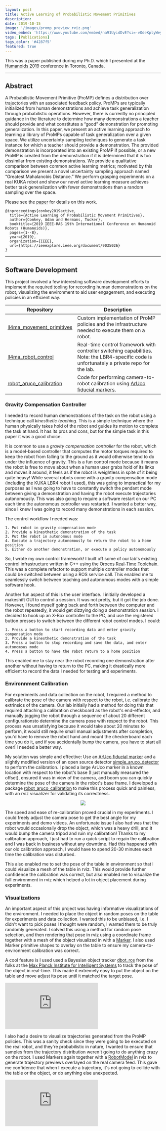 ```yaml
---
layout: post
title: Active Learning of Probabilistic Movement Primitives
description: 
date: 2019-10-15
image: '/images/promp_preview_rviz.png'
video_embed: 'https://www.youtube.com/embed/na91UyidDvE?si=-vOdeKplyWey6Ite'
tags: [Publications]
tags_color: '#4287f5'
featured: true
---
```

This was a paper published during my Ph.D. which I presented at the [Humanoids 2019](http://humanoids2019.loria.fr) conference in Toronto, Canada.

***

## Abstract

A Probabilistic Movement Primitive (ProMP) defines a distribution over trajectories with an associated feedback policy. ProMPs are typically initialized from human demonstrations and achieve task generalization through probabilistic operations. However, there is currently no principled guidance in the literature to determine how many demonstrations a teacher should provide and what constitutes a “good” demonstration for promoting generalization. In this paper, we present an active learning approach to learning a library of ProMPs capable of task generalization over a given space. We utilize uncertainty sampling techniques to generate a task instance for which a teacher should provide a demonstration. The provided demonstration is incorporated into an existing ProMP if possible, or a new ProMP is created from the demonstration if it is determined that it is too dissimilar from existing demonstrations. We provide a qualitative comparison between common active learning metrics; motivated by this comparison we present a novel uncertainty sampling approach named “Greatest Mahalanobis Distance.” We perform grasping experiments on a real KUKA robot and show our novel active learning measure achieves better task generalization with fewer demonstrations than a random sampling over the space.

Please see the [paper](https://ieeexplore.ieee.org/document/9035026) for details on this work.

```
@inproceedings{conkey2019active,
  title={Active Learning of Probabilistic Movement Primitives},
  author={Conkey, Adam and Hermans, Tucker},
  booktitle={2019 IEEE-RAS 19th International Conference on Humanoid Robots (Humanoids)},
  pages={1--8},
  year={2019},
  organization={IEEE},
  url={https://ieeexplore.ieee.org/document/9035026}
}
```

***

## Software Development

This project involved a few interesting software development efforts to implement the required tooling for recording human demonstrations on the robot, visualizing the environment to aid user engagement, and executing policies in an efficient way.

| Repository | Description |
|------------|-------------|
| [ll4ma_movement_primitives](https://bitbucket.org/robot-learning/ll4ma_movement_primitives/src/master/) | Custom implementation of ProMP policies and the infrastructure needed to execute them on a robot. |
| [ll4ma_robot_control](https://bitbucket.org/robot-learning/ll4ma_robot_control/src/main/) | Real-time control framework with controller switching capabilities. Note: the LBR4-specific code is unfortunately a private repo for the lab. |
| [robot_aruco_calibration](https://bitbucket.org/robot-learning/robot_aruco_calibration/src/main/) | Code for performing camera-to-robot calibration using [ArUco fiducial markers](https://www.uco.es/investiga/grupos/ava/portfolio/aruco/). |

### Gravity Compensation Controller 

I needed to record human demonstrations of the task on the robot using a technique call _kinesthetic teaching_. This is a simple technique where the human physically takes hold of the robot and guides its motion to complete the task at hand. It has its pros and cons, but for the simple task in this paper it was a good choice.  

It is common to use a _gravity compensation controller_ for the robot, which is a model-based controller that computes the motor torques required to keep the robot from falling to the ground as it would otherwise tend to do under the influence of gravity. This is a fun control mode because it means the robot is free to move about when a human user grabs hold of its links and moves it around, it feels as if the robot is weightless in spite of it being quite heavy! While several robots come with a gravity compensation mode (including the KUKA LBR4 robot I used), this was going to impractical for my purposes as I was going to have to constantly switch the pendant mode between giving a demonstration and having the robot execute trajectories autonomously. This was also going to require a software restart on our PC each time the autonomous controller was restarted. I wanted a better way, since I knew I was going to record many demonstrations in each session.

The control workflow I needed was:
```
1. Put robot in gravity compensation mode
2. Provide a kinesthetic demonstration of the task
3. Put the robot in autonomous mode
4. Execute a trajectory autonomously to return the robot to a home position
5. Either do another demonstration, or execute a policy autonomously
```

So, I wrote my own control framework! I built off some of our lab's existing control infrastructure written in C++ using the [Orocos Real-Time Toolchain](https://docs.orocos.org). This was a complete refactor to support multiple controller modes that could be switched between using a ROS service call. This enabled me to seamlessly switch between teaching and autonomous modes with a simple software hook.

Another fun aspect of this is the user interface. I initially developed a makeshift GUI to control a session. It was not pretty, but it got the job done. However, I found myself going back and forth between the computer and the robot repeatedly, it would get dizzying doing a demonstration session. I decided to hook up an X-Box controller to the PC, and use the registered button presses to switch between the different robot control modes. I could:

```
1. Press a button to start recording data and enter gravity compensation mode
2. Provide a kinesthetic demonstration of the task
3. Press a button to stop recording and save the data, and enter autonomous mode
4. Press a button to have the robot return to a home position
```

This enabled me to stay near the robot recording one demonstration after another without having to return to the PC, making it drastically more efficient to record the data I needed for testing and experiments.

### Environnment Calibration

For experiments and data collection on the robot, I required a method to calibrate the pose of the camera with respect to the robot, i.e. calibrate the extrinsics of the camera. Our lab initially had a method for doing this that required attaching a calibration checkboard as the robot's end-effector, and manually jogging the robot through a sequence of about 20 different configurationsto determine the camera pose with respect to the robot. This process was unsatisfying because it would take about 20 minutes to perform, it would still require small manual adjustments after completion, you'd have to remove the robot hand and mount the checkerboard each time you do it, and if you accidentally bump the camera, you have to start all over! I needed a better way.

My solution was simple and effective: Use an [ArUco fiducial marker](https://www.uco.es/investiga/grupos/ava/portfolio/aruco/) and a slightly modified version of an open source detector [simple_aruco_detector](https://github.com/vprooks/simple_aruco_detector) to perform the calibration. I placed a large ArUco marker in a known location with respect to the robot's base (I just manually measured the offset), ensured it was in view of the camera, and boom you can quickly determine the pose of the camera in the robot's base frame. I developed a package [robot_aruco_calibration](https://bitbucket.org/robot-learning/robot_aruco_calibration/src/main/) to make this process quick and painless, with an rviz visualizer for validating its correctness.

<center><img src="/images/lbr4_aruco_calibration.png"></center>

The speed and ease of re-calibration proved crucial in my experiments. I could freely adjust the camera pose to get the best angle for my experiments and demo videos. An unfortunate issue I also had was that the robot would occasionally drop the object, which was a heavy drill, and it would bump the camera tripod and ruin my calibration! Thanks to my calibration approach, I just had to run a quick script to regain the calibration and I was back in business without any downtime. Had this happened with our old calibration approach, I would have to spend 20-30 minutes each time the calibration was disturbed.

This also enabled me to set the pose of the table in environment so that I could visualize a mesh of the table in rviz. This would provide further confidence the calibration was correct, but also enabled me to visualize the full environment in rviz which helped a lot in object placement during experiments.

### Visualizations

An important aspect of this project was having informative visualizations of the environment. I needed to place the object in random poses on the table for experiments and data collection. I wanted this to be unbiased, i.e. I didn't want to pick poses I thought were random, I wanted them to be truly randomly generated. I solved this using a method for random pose selection, and then rendering that pose in rviz using a coordinate frame together with a mesh of the object visualized in with a [Marker](http://wiki.ros.org/rviz/DisplayTypes/Marker). I also used Marker primitive shapes to overlay on the table to ensure my camera-to-environment calibration was correct.

A cool feature is I used used a Bayesian object tracker [dbot_ros](https://github.com/bayesian-object-tracking/dbot_ros) from the folks at the [Max Planck Institute for Intelligent Systems](https://is.mpg.de/am/research_projects/probabilistic-object-tracking-using-a-depth-camera) to track the pose of the object in real-time. This made it extremely easy to put the object on the table and move adjust its pose until it matched the target pose.


<p><iframe src="https://www.youtube.com/embed/7s2I1kNrZyE?si=11D6P_XfIRoYmWg5" loading="lazy" frameborder="0" allowfullscreen></iframe></p>


I also had a desire to visualize trajectories generated from the ProMP policies. This was a sanity check since they were going to be executed on the real robot, and they're probabilistic in nature, I wanted to ensure that samples from the trajectory distribution weren't going to do anything crazy on the robot. I used Markers again together with a [RobotModel](http://wiki.ros.org/rviz/DisplayTypes/RobotModel) in rviz to generate trajectory previews overlayed on the real camera feed. This gave me confidence that when I execute a trajectory, it's not going to collide with the table or the object, or do anything else unexpected.


<p><iframe src="https://www.youtube.com/embed/CW9NLlCiT2Y?si=XlURKsIzGNMjK_ts" loading="lazy" frameborder="0" allowfullscreen></iframe></p>
 
